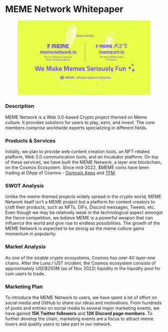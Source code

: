 # MEME Network Whitepaper

<figure><img src=".gitbook/assets/twitter_revamp_list.jpg" alt=""><figcaption></figcaption></figure>

### Description&#x20;

MEME Network is a Web 3.0-based Crypto project themed on Meme culture. It provides solutions for users to play, earn, and invest. The core members comprise worldwide experts specializing in different fields.

### Products & Services

Initially, we plan to provide web content creation tools, an NFT-related platform, Web 3.0 communication tools, and an Incubator platform. On top of these services, we have built the MEME Network, a layer one blockchain, on the Cosmos Ecosystem. Since mid-2022, $MEME coins have been trading at DApp of Cosmos - [Osmosis Apps](https://app.osmosis.zone/?from=USDC\&to=MEME) and [TFM](https://tfm.com/osmosis/trade/protrade?from=ibc%2F27394FB092D2ECCD56123C74F36E4C1F926001CEADA9CA97EA622B25F41E5EB2\&to=ibc%2F67C89B8B0A70C08F093C909A4DD996DD10E0494C87E28FD9A551697BF173D4CA\&market=Osmosis).

### SWOT Analysis

Unlike the meme-themed projects widely spread in the crypto world, MEME Network itself isn’t a MEME project but a platform for content creators to craft their products, such as NFTs, GIFs, Discord messages, Tweets, etc. Even though we may be relatively weak in the technological aspect amongst the fierce competition, we believe MEME is a powerful weapon that can influence the world and give rise to endless possibilities. The growth of the MEME Network is expected to be strong as the meme culture gains momentum in popularity.

### Market Analysis

As one of the sizable crypto ecosystems, Cosmos has over 40 layer-one chains. After the Luna / UST incident, the Cosmos ecosystem consists of approximately USD$250M (as of Nov 2022) liquidity in the liquidity pool for coin users to trade.

### Marketing Plan

To introduce the MEME Network to users, we have spent a lot of effort on social media and GitHub to share our ideas and motivations. From hundreds of posts and entries on social media to several major marketing events, we have gained **15K Twitter followers** and **12K Discord page members**. To further develop the chain, marketing events are a focus to attract meme lovers and quality users to take part in our network.
